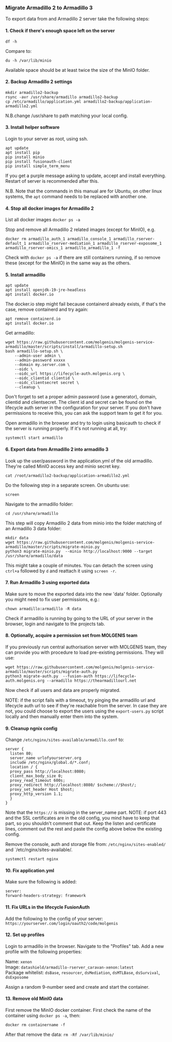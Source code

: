 ### Migrate Armadillo 2 to Armadillo 3

To export data from and Armadillo 2 server take the following steps:

#### 1. Check if there's enough space left on the server
```
df -h
```
Compare to:
```
du -h /var/lib/minio
```
Available space should be at least twice the size of the MinIO folder. 

#### 2. Backup Armadillo 2 settings
```
mkdir armadillo2-backup 
rsync -avr /usr/share/armadillo armadillo2-backup 
cp /etc/armadillo/application.yml armadillo2-backup/application-armadillo2.yml 
```
N.B.change /usr/share to path matching your local config.

#### 3. Install helper software
Login to your server as root, using ssh. 
```
apt update 
apt install pip 
pip install minio 
pip install fusionauth-client 
pip install simple_term_menu 
```
If you get a purple message asking to update, accept and install everything.
Restart of server is recommended after this.

N.B. Note that the commands in this manual are for Ubuntu, on other linux systems, 
the `apt` command needs to be replaced with another one.

#### 4. Stop all docker images for Armadillo 2
List all docker images
```docker ps -a```

Stop and remove all Armadillo 2 related images (except for MinIO), e.g.
```
docker rm armadillo_auth_1 armadillo_console_1 armadillo_rserver-default_1 armadillo_rserver-mediation_1 armadillo_rserver-exposome_1 armadillo_rserver-omics_1 armadillo_armadillo_1 -f 
```
Check with `docker ps -a` if there are still containers running, if so remove these (except for the MinIO) in the same way as the others.

#### 5. Install armadillo
```
apt update
apt install openjdk-19-jre-headless
apt install docker.io
```
The docker.io step might fail because containerd already exists, if that's the case, remove containerd and try again:
```
apt remove containerd.io
apt install docker.io
```

Get armadillo:
```
wget https://raw.githubusercontent.com/molgenis/molgenis-service-armadillo/master/scripts/install/armadillo-setup.sh 
bash armadillo-setup.sh \
    --admin-user admin \
    --admin-password xxxxx 
    --domain my.server.com \
    --oidc \
    --oidc_url https://lifecycle-auth.molgenis.org \
    --oidc_clientid clientid \
    --oidc_clientsecret secret \
    --cleanup \
```
Don't forget to set a proper admin password (use a generator), domain, clientid and clientsecret. The client id and
secret can be found on the lifecycle auth server in the configuration for your server. If you don't have permissions to
receive this, you can ask the support team to get it for you.

Open armadillo in the browser and try to login using basicauth to check if the server is running properly. If it's not
running at all, try:
```
systemctl start armadillo
```

#### 6. Export data from Armadillo 2 into armadillo 3
Look up the user/password in the application.yml of the old armadillo. They're called MinIO access key and  minio
secret key.
```
cat /root/armadillo2-backup/application-armadillo2.yml
```
Do the following step in a separate screen. On ubuntu use:
```
screen
```
Navigate to the armadillo folder:
```
cd /usr/share/armadillo
```
This step will copy Armadillo 2 data from minio into the folder matching of an Armadillo 3 data folder:
```
mkdir data
wget https://raw.githubusercontent.com/molgenis/molgenis-service-armadillo/master/scripts/migrate-minio.py  
python3 migrate-minio.py  --minio http://localhost:9000 --target /usr/share/armadillo/data  
```

This might take a couple of minutes. You can detach the screen using `ctrl+a` followed by `d` and reattach it using 
`screen -r`. 

#### 7. Run Armadillo 3 using exported data
Make sure to move the exported data into the new 'data' folder. Optionally you might need to fix user permissions, e.g.:
```
chown armadillo:armadillo -R data 
```
Check if armadillo is running by going to the URL of your server in the browser, login and navigate to the projects tab.

#### 8. Optionally, acquire a permission set from MOLGENIS team
If you previously run central authorisation server with MOLGENIS team, they can provide you with procedure to load 
pre-existing permissions. They will use:
```
wget https://raw.githubusercontent.com/molgenis/molgenis-service-armadillo/master/scripts/migrate-auth.py 
python3 migrate-auth.py  --fusion-auth https://lifecycle-auth.molgenis.org --armadillo https://thearmadillourl.net
```
Now check if all users and data are properly migrated. 

NOTE: if the script fails with a timeout, try pinging the armadillo url and lifecycle auth url to see if they're reachable from the server. In case they are not, you could choose to export the users using the `export-users.py` script locally and then manually enter them into the system. 

#### 9. Cleanup ngnix config

Change `/etc/nginx/sites-available/armadillo.conf` to:
```
server {
  listen 80;
  server_name urlofyourserver.org
  include /etc/nginx/global.d/*.conf;
  location / {
  proxy_pass http://localhost:8080;
  client_max_body_size 0;
  proxy_read_timeout 600s;
  proxy_redirect http://localhost:8080/ $scheme://$host/;
  proxy_set_header Host $host;
  proxy_http_version 1.1;
  }
}
```
Note that the `https://` is missing in the server_name part.
NOTE: if port 443 and the SSL certificates are in the old config, you mind have to keep that part, so you shouldn't comment that out. Keep the listen and certificate lines, comment out the rest and paste the config above below the existing config. 

Remove the console, auth and storage file from: `/etc/nginx/sites-enabled/` and `/etc/nginx/sites-available/. 

```
systemctl restart nginx
```

#### 10. Fix application.yml
Make sure the following is added:
```
server:
forward-headers-strategy: framework
```

#### 11. Fix URLs in the lifecycle FusionAuth
Add the following to the config of your server:
`https://yourserver.com/login/oauth2/code/molgenis`

#### 12. Set up profiles
Login to armadillo in the browser. Navigate to the "Profiles" tab. Add a new profile with the following properties:

Name: `xenon`  
Image: `datashield/armadillo-rserver_caravan-xenon:latest`  
Package whitelist: `dsBase`, `resourcer`, `dsMediation`, `dsMTLBase`, `dsSurvival`, `dsExposome`

Assign a random 9-number seed and create and start the container.

#### 13. Remove old MinIO data
First remove the MinIO docker container. First check the name of the container using `docker ps -a`, then:
```
docker rm containername -f
```
After that remove the data:
```rm -Rf /var/lib/minio/ ```
